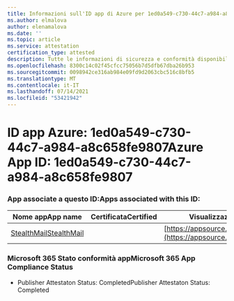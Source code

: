 ```yaml
---
title: Informazioni sull'ID app di Azure per 1ed0a549-c730-44c7-a984-a8c658fe9807
ms.author: elmalova
author: elenamalova
ms.date: ''
ms.topic: article
ms.service: attestation
certification_type: attested
description: Tutte le informazioni di sicurezza e conformità disponibili per 1ed0a549-c730-44c7-a984-a8c658fe9807.
ms.openlocfilehash: 8300c14c02f45cfcc75056b7d5dfb67dba26b953
ms.sourcegitcommit: 0098942ce316ab984e09fd9d2063cbc516c8bfb5
ms.translationtype: MT
ms.contentlocale: it-IT
ms.lasthandoff: 07/14/2021
ms.locfileid: "53421942"
---
```

# <a name="azure-app-id-1ed0a549-c730-44c7-a984-a8c658fe9807"></a><span data-ttu-id="3f36f-103">ID app Azure: 1ed0a549-c730-44c7-a984-a8c658fe9807</span><span class="sxs-lookup"><span data-stu-id="3f36f-103">Azure App ID: 1ed0a549-c730-44c7-a984-a8c658fe9807</span></span>


### <a name="apps-associated-with-this-id"></a><span data-ttu-id="3f36f-104">App associate a questo ID:</span><span class="sxs-lookup"><span data-stu-id="3f36f-104">Apps associated with this ID:</span></span>
| <span data-ttu-id="3f36f-105">**Nome app**</span><span class="sxs-lookup"><span data-stu-id="3f36f-105">**App name**</span></span> | <span data-ttu-id="3f36f-106">**Certificata**</span><span class="sxs-lookup"><span data-stu-id="3f36f-106">**Certified**</span></span> | <span data-ttu-id="3f36f-107">**Visualizzazione in AppSource**</span><span class="sxs-lookup"><span data-stu-id="3f36f-107">**View in AppSource**</span></span> |
|-|-|-|
| [<span data-ttu-id="3f36f-108">StealthMail</span><span class="sxs-lookup"><span data-stu-id="3f36f-108">StealthMail</span></span>](https://docs.microsoft.com/en-us/microsoft-365-app-certification/forward/WA200001748) |  | [https://appsource.microsoft.com/product/office/WA200001748](https://appsource.microsoft.com/product/office/WA200001748) |

### <a name="microsoft-365-app-compliance-status"></a><span data-ttu-id="3f36f-109">Microsoft 365 Stato conformità app</span><span class="sxs-lookup"><span data-stu-id="3f36f-109">Microsoft 365 App Compliance Status</span></span>
- <span data-ttu-id="3f36f-110">Publisher Attestaton Status: Completed</span><span class="sxs-lookup"><span data-stu-id="3f36f-110">Publisher Attestaton Status: Completed</span></span>
